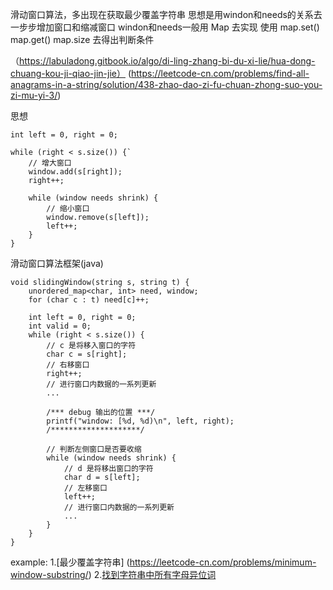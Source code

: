 
滑动窗口算法，多出现在获取最少覆盖字符串
思想是用windon和needs的关系去一步步增加窗口和缩减窗口
windon和needs一般用 Map 去实现 使用 map.set() map.get() map.size 去得出判断条件

（https://labuladong.gitbook.io/algo/di-ling-zhang-bi-du-xi-lie/hua-dong-chuang-kou-ji-qiao-jin-jie）
(https://leetcode-cn.com/problems/find-all-anagrams-in-a-string/solution/438-zhao-dao-zi-fu-chuan-zhong-suo-you-zi-mu-yi-3/)

思想
```
int left = 0, right = 0;

while (right < s.size()) {`
    // 增大窗口
    window.add(s[right]);
    right++;

    while (window needs shrink) {
        // 缩小窗口
        window.remove(s[left]);
        left++;
    }
}
```

滑动窗口算法框架(java)
```
void slidingWindow(string s, string t) {
    unordered_map<char, int> need, window;
    for (char c : t) need[c]++;

    int left = 0, right = 0;
    int valid = 0; 
    while (right < s.size()) {
        // c 是将移入窗口的字符
        char c = s[right];
        // 右移窗口
        right++;
        // 进行窗口内数据的一系列更新
        ...

        /*** debug 输出的位置 ***/
        printf("window: [%d, %d)\n", left, right);
        /********************/

        // 判断左侧窗口是否要收缩
        while (window needs shrink) {
            // d 是将移出窗口的字符
            char d = s[left];
            // 左移窗口
            left++;
            // 进行窗口内数据的一系列更新
            ...
        }
    }
}
```

example:
1.[最少覆盖字符串] (https://leetcode-cn.com/problems/minimum-window-substring/)
2.[找到字符串中所有字母异位词](https://leetcode-cn.com/problems/find-all-anagrams-in-a-string/)
